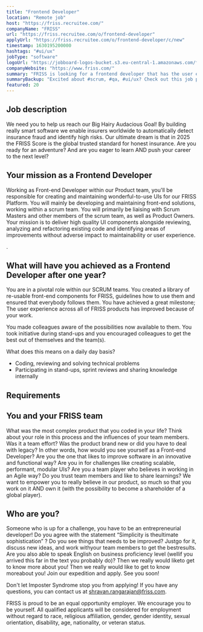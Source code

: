 ```yaml
---
title: "Frontend Developer"
location: "Remote job"
host: "https://friss.recruitee.com/"
companyName: "FRISS"
url: "https://friss.recruitee.com/o/frontend-developer"
applyUrl: "https://friss.recruitee.com/o/frontend-developer/c/new"
timestamp: 1630195200000
hashtags: "#ui/ux"
jobType: "software"
logoUrl: "https://jobboard-logos-bucket.s3.eu-central-1.amazonaws.com/friss-fraud-risk-compliance"
companyWebsite: "https://www.friss.com/"
summary: "FRISS is looking for a frontend developer that has the user experience across all of FRISS products has improved because of your work."
summaryBackup: "Excited about #scrum, #qa, #ui/ux? Check out this job post!"
featured: 20
---
```


## Job description

We need you to help us reach our Big Hairy Audacious Goal! By building really smart software we enable insurers worldwide to automatically detect insurance fraud and identify high risks. Our ultimate dream is that in 2025 the FRISS Score is the global trusted standard for honest insurance. Are you ready for an adventure? And are you eager to learn AND push your career to the next level?

## Your mission as a Frontend Developer

Working as Front-end Developer within our Product team, you'll be responsible for creating and maintaining wonderful-to-use UIs for our FRISS Platform. You will mainly be developing and maintaining front-end solutions, working within a scrum team. You will primarily be liaising with Scrum Masters and other members of the scrum team, as well as Product Owners. Your mission is to deliver high quality UI components alongside reviewing, analyzing and refactoring existing code and identifying areas of improvements without adverse impact to maintainability or user experience.

.

## What will have you achieved as a Frontend Developer after one year?

You are in a pivotal role within our SCRUM teams. You created a library of re-usable front-end components for FRISS, guidelines how to use them and ensured that everybody follows them. You have achieved a great milestone; The user experience across all of FRISS products has improved because of your work.

You made colleagues aware of the possibilities now available to them. You took initiative during stand-ups and you encouraged colleagues to get the best out of themselves and the team(s).

What does this means on a daily day basis?

*   Coding, reviewing and solving technical problems
*   Participating in stand-ups, sprint reviews and sharing knowledge internally

## Requirements

## You and your FRISS team

What was the most complex product that you coded in your life? Think about your role in this process and the influences of your team members. Was it a team effort? Was the product brand new or did you have to deal with legacy? In other words, how would you see yourself as a Front-end Developer? Are you the one that likes to improve software in an innovative and functional way? Are you in for challenges like creating scalable, performant, modular UIs? Are you a team player who believes in working in an Agile way? Do you trust team members and like to share learnings? We want to empower you to really believe in our product, so much so that you work on it AND own it (with the possibility to become a shareholder of a global player).

## Who are you?

Someone who is up for a challenge, you have to be an entrepreneurial developer! Do you agree with the statement “Simplicity is theultimate sophistication” ? Do you see things that needs to be improved? Justgo for it, discuss new ideas, and work withyour team members to get the bestresults. Are you also able to speak English on business proficiency level (wellif you arrived this far in the text you probably do)? Then we really would liketo get to know more about you! Then we really would like to get to know moreabout you! Join our expedition and apply. See you soon!

Don't let Imposter Syndrome stop you from applying! If you have any questions, you can contact us at [shravan.rangarajan@friss.com](mailto:shravan.rangarajan@friss.com).

FRISS is proud to be an equal opportunity employer. We encourage you to be yourself. All qualified applicants will be considered for employment without regard to race, religious affiliation, gender, gender identity, sexual orientation, disability, age, nationality, or veteran status.

